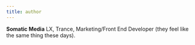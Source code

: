 ```yaml
---
title: author
---
```


**Somatic Media** LX, Trance, Marketing/Front End Developer (they feel like the same thing these days).
